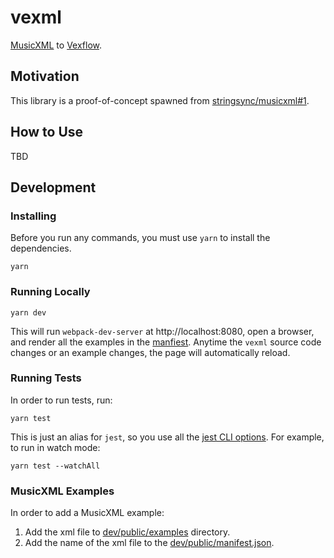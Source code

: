 # vexml

[MusicXML](https://www.w3.org/2021/06/musicxml40/) to [Vexflow](https://www.vexflow.com/).

## Motivation

This library is a proof-of-concept spawned from [stringsync/musicxml#1](https://github.com/stringsync/musicxml/issues/1).

## How to Use

TBD

## Development

### Installing

Before you run any commands, you must use `yarn` to install the dependencies.

```
yarn
```

### Running Locally

```
yarn dev
```

This will run `webpack-dev-server` at http://localhost:8080, open a browser, and render all the examples in the [manfiest](dev/public/manifest.json). Anytime the `vexml` source code changes or an example changes, the page will automatically reload.

### Running Tests

In order to run tests, run:

```
yarn test
```

This is just an alias for `jest`, so you use all the [jest CLI options](https://jestjs.io/docs/cli). For example, to run in watch mode:

```
yarn test --watchAll
```

### MusicXML Examples

In order to add a MusicXML example:

1. Add the xml file to [dev/public/examples](dev/public/examples) directory.
2. Add the name of the xml file to the [dev/public/manifest.json](dev/public/manifest.json).
